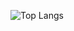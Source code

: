 ![Top Langs](https://github-readme-stats.vercel.app/api/top-langs/?kxxr4y=anuraghazra&layout=compact)
